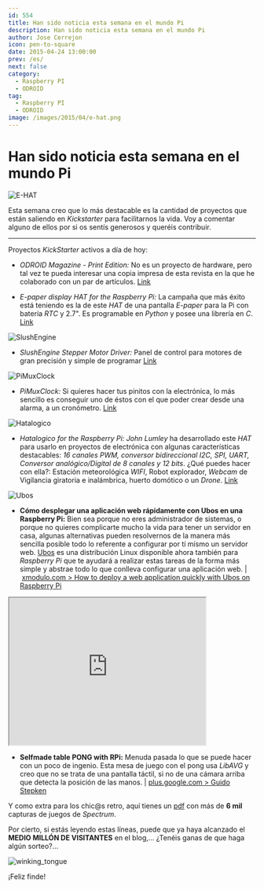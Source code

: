```yaml
---
id: 554
title: Han sido noticia esta semana en el mundo Pi
description: Han sido noticia esta semana en el mundo Pi
author: Jose Cerrejon
icon: pen-to-square
date: 2015-04-24 13:00:00
prev: /es/
next: false
category:
  - Raspberry PI
  - ODROID
tag:
  - Raspberry PI
  - ODROID
image: /images/2015/04/e-hat.png
---
```


# Han sido noticia esta semana en el mundo Pi

![E-HAT](/images/2015/04/e-hat.png)

Esta semana creo que lo más destacable es la cantidad de proyectos que están saliendo en *Kickstarter* para facilitarnos la vida. Voy a comentar alguno de ellos por si os sentís generosos y queréis contribuir.

- - -
Proyectos *KickStarter* activos a día de hoy:

* *ODROID Magazine - Print Edition:* No es un proyecto de hardware, pero tal vez te pueda interesar una copia impresa de esta revista en la que he colaborado con un par de artículos. [Link](https://www.kickstarter.com/projects/1943447664/odroid-magazine-print-edition)

* *E-paper display HAT for the Raspberry Pi:* La campaña que más éxito está teniendo es la de este *HAT* de una pantalla *E-paper* para la Pi con batería *RTC* y 2.7". Es programable en *Python* y posee una librería en *C*. [Link](https://www.kickstarter.com/projects/1372954669/e-paper-display-hat-for-the-raspberry-pi)

![SlushEngine](/images/2015/04/SlushEngine.png)

* *SlushEngine Stepper Motor Driver:* Panel de control para motores de gran precisión y simple de programar [Link](https://www.kickstarter.com/projects/144859729/slushengine-stepper-motor-driver)

![PiMuxClock](/images/2015/04/PiMuxClock.jpg)

* *PiMuxClock:* Si quieres hacer tus pinitos con la electrónica, lo más sencillo es conseguir uno de éstos con el que poder crear desde una alarma, a un cronómetro. [Link](https://www.kickstarter.com/projects/420233999/pimuxclock)

![Hatalogico](/images/2015/04/hatalogico.png)

* *Hatalogico for the Raspberry Pi:* *John Lumley* ha desarrollado este *HAT* para usarlo en proyectos de electrónica con algunas características destacables: *16 canales PWM, conversor bidireccional I2C, SPI, UART, Conversor analógico/Digital de 8 canales y 12 bits*. ¿Qué puedes hacer con ella?: Estación meteorológica *WIFI*, Robot explorador, *Webcam* de Vigilancia giratoria e inalámbrica, huerto domótico o un *Drone*.  [Link](https://www.kickstarter.com/projects/jelby/hatalogico-for-the-raspberry-pi)

![Ubos](/images/2015/04/ubos.png)

* **Cómo desplegar una aplicación web rápidamente con Ubos en una Raspberry Pi:** Bien sea porque no eres administrador de sistemas, o porque no quieres complicarte mucho la vida para tener un servidor en casa, algunas alternativas pueden resolvernos de la manera más sencilla posible todo lo referente a configurar por tí mísmo un servidor web. [Ubos](http://ubos.net/) es una distribución Linux disponible ahora también para *Raspberry Pi* que te ayudará a realizar estas tareas de la forma más simple y abstrae todo lo que conlleva configurar una aplicación web. | [xmodulo.com > How to deploy a web application quickly with Ubos on Raspberry Pi](http://xmodulo.com/deploy-web-application-ubos-raspberrypi.html)

<div class="video-container">
<iframe width='400' height='300' src="https://www.youtube.com/embed/nmMt9mpYgUY?rel=0&amp;controls=0&amp;showinfo=0"></iframe>
</div>

* **Selfmade table PONG with RPi:** Menuda pasada lo que se puede hacer con un poco de ingenio. Esta mesa de juego con el pong usa *LibAVG* y creo que no se trata de una pantalla táctil, si no de una cámara arriba que detecta la posición de las manos. | [plus.google.com > Guido Stepken](https://plus.google.com/+GuidoStepken/posts/D5p3CiQHGDL)

Y como extra para los chic@s retro, aquí tienes un [pdf](http://webdiis.unizar.es/asignaturas/videojuegos/Anexo/Ficheros%20presentacion/!!(Ebook)%20Zx%20Spectrum%20Games%20Screenshot%20Catalog%20(6000%20Color%20Screenshots%20Of%20Sinclair%20Zx%20Spectrum%20Games%20405%20Pages).pdf) con más de **6 mil** capturas de juegos de *Spectrum*.

Por cierto, si estás leyendo estas líneas, puede que ya haya alcanzado el **MEDIO MILLÓN DE VISITANTES** en el blog,... ¿Tenéis ganas de que haga algún sorteo?...

![winking_tongue](/css/sm/winking_tongue_out.png)

¡Feliz finde!